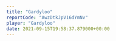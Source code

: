 ```yaml
---
title: "Gardyloo"
reportCode: "AwzDtkJpV16dYmNv"
player: "Gardyloo"
date: 2021-09-15T19:58:37.879000+00:00
---
```

